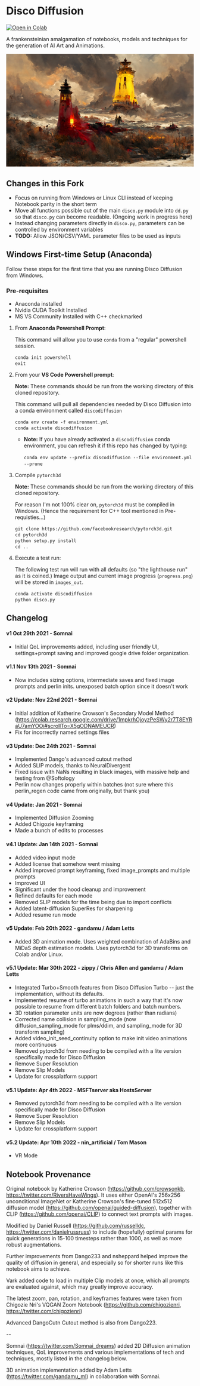 # Disco Diffusion

<a href="https://colab.research.google.com/github/alembics/disco-diffusion/blob/main/Disco_Diffusion.ipynb" target="_parent"><img src="https://colab.research.google.com/assets/colab-badge.svg" alt="Open in Colab"/></a>

A frankensteinian amalgamation of notebooks, models and techniques for the generation of AI Art and Animations.

<img src="images_out/TimeToDisco/TimeToDisco(0)_0.png" />

## Changes in this Fork

- Focus on running from Windows or Linux CLI instead of keeping Notebook parity in the short term
- Move all functions possible out of the main `disco.py` module into `dd.py` so that `disco.py` can become readable.  (Ongoing work in progress here)
- Instead changing parameters directly in `disco.py`, parameters can be controlled by environment variables
- **TODO:** Allow JSON/CSV/YAML parameter files to be used as inputs

## Windows First-time Setup (Anaconda)

Follow these steps for the first time that you are running Disco Diffusion from Windows.

### Pre-requisites

- Anaconda installed
- Nvidia CUDA Toolkit Installed
- MS VS Community Installed with C++ checkmarked

1. From **Anaconda Powershell Prompt**:
    
    This command will allow you to use `conda` from a "regular" powershell session.
    ```
    conda init powershell
    exit
    ```

2. From your **VS Code Powershell prompt**:

    **Note:** These commands should be run from the working directory of this cloned repository.

    This command will pull all dependencies needed by Disco Diffusion into a conda environment called `discodiffusion`
    ```
    conda env create -f environment.yml
    conda activate discodiffusion
    ```

      - **Note:** If you have already activated a `discodiffusion` conda environment, you can refresh it if this repo has changed by typing:

        `conda env update --prefix discodiffusion --file environment.yml  --prune`

3. Compile `pytorch3d`
    
    **Note:** These commands should be run from the working directory of this cloned repository.
    
    For reason I'm not 100% clear on, `pytorch3d` must be compiled in Windows.  (Hence the requirement for C++ tool mentioned in Pre-requisties...)
    ```
    git clone https://github.com/facebookresearch/pytorch3d.git
    cd pytorch3d
    python setup.py install
    cd ..
    ```
4. Execute a test run:

    The following test run will run with all defaults (so "the lighthouse run" as it is coined.)  Image output and current image progress (`progress.png`) will be stored in `images_out`.
    ```
    conda activate discodiffusion
    python disco.py
    ```

## Changelog
#### v1 Oct 29th 2021 - Somnai  
* Initial QoL improvements added, including user friendly UI, settings+prompt saving and improved google drive folder organization.

#### v1.1 Nov 13th 2021 - Somnai
* Now includes sizing options, intermediate saves and fixed image prompts and perlin inits. unexposed batch option since it doesn't work

#### v2 Update: Nov 22nd 2021 - Somnai
* Initial addition of Katherine Crowson's Secondary Model Method (https://colab.research.google.com/drive/1mpkrhOjoyzPeSWy2r7T8EYRaU7amYOOi#scrollTo=X5gODNAMEUCR)
* Fix for incorrectly named settings files

#### v3 Update: Dec 24th 2021 - Somnai
* Implemented Dango's advanced cutout method
* Added SLIP models, thanks to NeuralDivergent
* Fixed issue with NaNs resulting in black images, with massive help and testing from @Softology
* Perlin now changes properly within batches (not sure where this perlin_regen code came from originally, but thank you)

#### v4 Update: Jan 2021 - Somnai
* Implemented Diffusion Zooming
* Added Chigozie keyframing
* Made a bunch of edits to processes

#### v4.1 Update: Jan 14th 2021 - Somnai
* Added video input mode
* Added license that somehow went missing
* Added improved prompt keyframing, fixed image_prompts and multiple prompts
* Improved UI
* Significant under the hood cleanup and improvement
* Refined defaults for each mode
* Removed SLIP models for the time being due to import conflicts
* Added latent-diffusion SuperRes for sharpening
* Added resume run mode

#### v5 Update: Feb 20th 2022 - gandamu / Adam Letts
* Added 3D animation mode. Uses weighted combination of AdaBins and MiDaS depth estimation models. Uses pytorch3d for 3D transforms on Colab and/or Linux.

#### v5.1 Update: Mar 30th 2022 - zippy / Chris Allen and gandamu / Adam Letts

* Integrated Turbo+Smooth features from Disco Diffusion Turbo -- just the implementation, without its defaults.
* Implemented resume of turbo animations in such a way that it's now possible to resume from different batch folders and batch numbers.
* 3D rotation parameter units are now degrees (rather than radians)
* Corrected name collision in sampling_mode (now diffusion_sampling_mode for plms/ddim, and sampling_mode for 3D transform sampling)
* Added video_init_seed_continuity option to make init video animations more continuous
* Removed pytorch3d from needing to be compiled with a lite version specifically made for Disco Diffusion
* Remove Super Resolution
* Remove Slip Models
* Update for crossplatform support

#### v5.1 Update: Apr 4th 2022 - MSFTserver aka HostsServer

* Removed pytorch3d from needing to be compiled with a lite version specifically made for Disco Diffusion
* Remove Super Resolution
* Remove Slip Models
* Update for crossplatform support

#### v5.2 Update: Apr 10th 2022 - nin_artificial / Tom Mason

* VR Mode

## Notebook Provenance 

Original notebook by Katherine Crowson (https://github.com/crowsonkb, https://twitter.com/RiversHaveWings). It uses either OpenAI's 256x256 unconditional ImageNet or Katherine Crowson's fine-tuned 512x512 diffusion model (https://github.com/openai/guided-diffusion), together with CLIP (https://github.com/openai/CLIP) to connect text prompts with images.

Modified by Daniel Russell (https://github.com/russelldc, https://twitter.com/danielrussruss) to include (hopefully) optimal params for quick generations in 15-100 timesteps rather than 1000, as well as more robust augmentations.

Further improvements from Dango233 and nsheppard helped improve the quality of diffusion in general, and especially so for shorter runs like this notebook aims to achieve.

Vark added code to load in multiple Clip models at once, which all prompts are evaluated against, which may greatly improve accuracy.

The latest zoom, pan, rotation, and keyframes features were taken from Chigozie Nri's VQGAN Zoom Notebook (https://github.com/chigozienri, https://twitter.com/chigozienri)

Advanced DangoCutn Cutout method is also from Dango223.

--

Somnai (https://twitter.com/Somnai_dreams) added 2D Diffusion animation techniques, QoL improvements and various implementations of tech and techniques, mostly listed in the changelog below.

3D animation implementation added by Adam Letts (https://twitter.com/gandamu_ml) in collaboration with Somnai.

